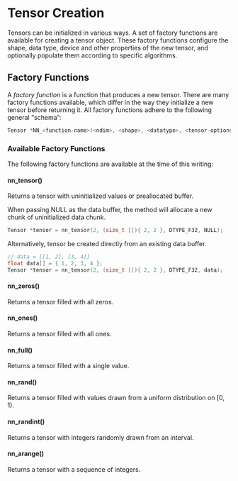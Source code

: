 # Tensor Creation

Tensors can be initialized in various ways. A set of factory functions are available for creating a tensor object. These factory functions configure the shape, data type, device and other properties of the new tensor, and optionally populate them according to specific algorithms.

## Factory Functions

A *factory function* is a function that produces a new tensor. There are many factory functions available, which differ in the way they initialize a new tensor before returning it. All factory functions adhere to the following general "schema”:

```c
Tensor *NN_<function-name>(<ndim>, <shape>, <datatype>, <tensor-options>)
```

### Available Factory Functions

The following factory functions are available at the time of this writing:

#### nn_tensor()

Returns a tensor with uninitialized values or preallocated buffer.

When passing NULL as the data buffer, the method will allocate a new chunk of uninitialized data chunk.

```c
Tensor *tensor = nn_tensor(2, (size_t []){ 2, 2 }, DTYPE_F32, NULL);
```

Alternatively, tensor be created directly from an existing data buffer.

```c
// data = [[1, 2], [3, 4]]
float data[] = { 1, 2, 3, 4 };
Tensor *tensor = nn_tensor(2, (size_t []){ 2, 2 }, DTYPE_F32, data);
```

#### nn_zeros()

Returns a tensor filled with all zeros.

#### nn_ones()

Returns a tensor filled with all ones.

#### nn_full()

Returns a tensor filled with a single value.

#### nn_rand()

Returns a tensor filled with values drawn from a uniform distribution on [0, 1).

#### nn_randint()

Returns a tensor with integers randomly drawn from an interval.

#### nn_arange()

Returns a tensor with a sequence of integers.

